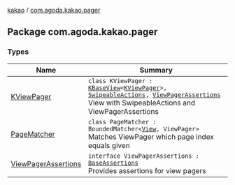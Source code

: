 [kakao](../index.md) / [com.agoda.kakao.pager](./index.md)

## Package com.agoda.kakao.pager

### Types

| Name | Summary |
|---|---|
| [KViewPager](-k-view-pager/index.md) | `class KViewPager : `[`KBaseView`](../com.agoda.kakao.common.views/-k-base-view/index.md)`<`[`KViewPager`](-k-view-pager/index.md)`>, `[`SwipeableActions`](../com.agoda.kakao.common.actions/-swipeable-actions/index.md)`, `[`ViewPagerAssertions`](-view-pager-assertions/index.md)<br>View with SwipeableActions and ViewPagerAssertions |
| [PageMatcher](-page-matcher/index.md) | `class PageMatcher : BoundedMatcher<`[`View`](https://developer.android.com/reference/android/view/View.html)`, ViewPager>`<br>Matches ViewPager which page index equals given |
| [ViewPagerAssertions](-view-pager-assertions/index.md) | `interface ViewPagerAssertions : `[`BaseAssertions`](../com.agoda.kakao.common.assertions/-base-assertions/index.md)<br>Provides assertions for view pagers |

